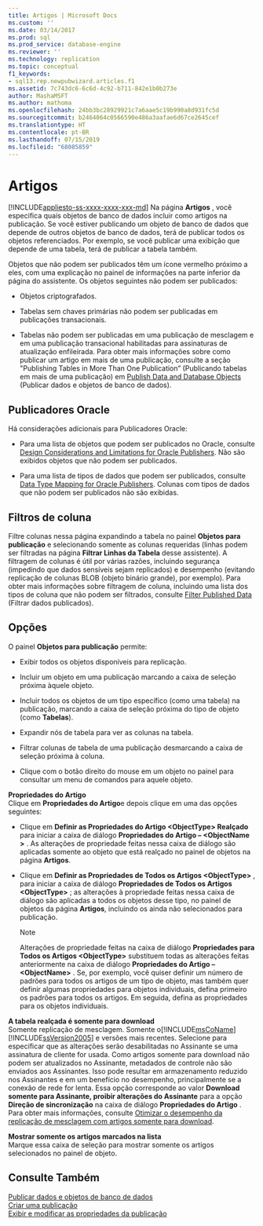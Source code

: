 ```yaml
---
title: Artigos | Microsoft Docs
ms.custom: ''
ms.date: 03/14/2017
ms.prod: sql
ms.prod_service: database-engine
ms.reviewer: ''
ms.technology: replication
ms.topic: conceptual
f1_keywords:
- sql13.rep.newpubwizard.articles.f1
ms.assetid: 7c743dc6-6c6d-4c92-b711-842e1b0b273e
author: MashaMSFT
ms.author: mathoma
ms.openlocfilehash: 24bb3bc28929921c7a6aae5c19b990a8d931fc5d
ms.sourcegitcommit: b2464064c0566590e486a3aafae6d67ce2645cef
ms.translationtype: HT
ms.contentlocale: pt-BR
ms.lasthandoff: 07/15/2019
ms.locfileid: "68085859"
---
```

# <a name="articles"></a>Artigos
[!INCLUDE[appliesto-ss-xxxx-xxxx-xxx-md](../../includes/appliesto-ss-xxxx-xxxx-xxx-md.md)]
  Na página **Artigos** , você especifica quais objetos de banco de dados incluir como artigos na publicação. Se você estiver publicando um objeto de banco de dados que depende de outros objetos de banco de dados, terá de publicar todos os objetos referenciados. Por exemplo, se você publicar uma exibição que depende de uma tabela, terá de publicar a tabela também.  
  
 Objetos que não podem ser publicados têm um ícone vermelho próximo a eles, com uma explicação no painel de informações na parte inferior da página do assistente. Os objetos seguintes não podem ser publicados:  
  
-   Objetos criptografados.  
  
-   Tabelas sem chaves primárias não podem ser publicadas em publicações transacionais.  
  
-   Tabelas não podem ser publicadas em uma publicação de mesclagem e em uma publicação transacional habilitadas para assinaturas de atualização enfileirada. Para obter mais informações sobre como publicar um artigo em mais de uma publicação, consulte a seção "Publishing Tables in More Than One Publication” (Publicando tabelas em mais de uma publicação) em [Publish Data and Database Objects](../../relational-databases/replication/publish/publish-data-and-database-objects.md) (Publicar dados e objetos de banco de dados).  
  
## <a name="oracle-publishers"></a>Publicadores Oracle  
 Há considerações adicionais para Publicadores Oracle:  
  
-   Para uma lista de objetos que podem ser publicados no Oracle, consulte [Design Considerations and Limitations for Oracle Publishers](../../relational-databases/replication/non-sql/design-considerations-and-limitations-for-oracle-publishers.md). Não são exibidos objetos que não podem ser publicados.  
  
-   Para uma lista de tipos de dados que podem ser publicados, consulte [Data Type Mapping for Oracle Publishers](../../relational-databases/replication/non-sql/data-type-mapping-for-oracle-publishers.md). Colunas com tipos de dados que não podem ser publicados não são exibidas.  
  
## <a name="column-filters"></a>Filtros de coluna  
 Filtre colunas nessa página expandindo a tabela no painel **Objetos para publicação** e selecionando somente as colunas requeridas (linhas podem ser filtradas na página **Filtrar Linhas da Tabela** desse assistente). A filtragem de colunas é útil por várias razões, incluindo segurança (impedindo que dados sensíveis sejam replicados) e desempenho (evitando replicação de colunas BLOB (objeto binário grande), por exemplo). Para obter mais informações sobre filtragem de coluna, incluindo uma lista dos tipos de coluna que não podem ser filtrados, consulte [Filter Published Data](../../relational-databases/replication/publish/filter-published-data.md) (Filtrar dados publicados).  
  
## <a name="options"></a>Opções  
 O painel **Objetos para publicação** permite:  
  
-   Exibir todos os objetos disponíveis para replicação.  
  
-   Incluir um objeto em uma publicação marcando a caixa de seleção próxima àquele objeto.  
  
-   Incluir todos os objetos de um tipo específico (como uma tabela) na publicação, marcando a caixa de seleção próxima do tipo de objeto (como **Tabelas**).  
  
-   Expandir nós de tabela para ver as colunas na tabela.  
  
-   Filtrar colunas de tabela de uma publicação desmarcando a caixa de seleção próxima à coluna.  
  
-   Clique com o botão direito do mouse em um objeto no painel para consultar um menu de comandos para aquele objeto.  
  
 **Propriedades do Artigo**  
 Clique em **Propriedades do Artigo**e depois clique em uma das opções seguintes:  
  
-   Clique em **Definir as Propriedades do Artigo \<ObjectType> Realçado** para iniciar a caixa de diálogo **Propriedades do Artigo – \<ObjectName >** . As alterações de propriedade feitas nessa caixa de diálogo são aplicadas somente ao objeto que está realçado no painel de objetos na página **Artigos**.  
  
-   Clique em **Definir as Propriedades de Todos os Artigos \<ObjectType>** , para iniciar a caixa de diálogo **Propriedades de Todos os Artigos \<ObjectType>** ; as alterações à propriedade feitas nessa caixa de diálogo são aplicadas a todos os objetos desse tipo, no painel de objetos da página **Artigos**, incluindo os ainda não selecionados para publicação.  
  
    > [!NOTE]  
    >  Alterações de propriedade feitas na caixa de diálogo **Propriedades para Todos os Artigos \<ObjectType>** substituem todas as alterações feitas anteriormente na caixa de diálogo **Propriedades do Artigo – \<ObjectName>** . Se, por exemplo, você quiser definir um número de padrões para todos os artigos de um tipo de objeto, mas também quer definir algumas propriedades para objetos individuais, defina primeiro os padrões para todos os artigos. Em seguida, defina as propriedades para os objetos individuais.  
  
 **A tabela realçada é somente para download**  
 Somente replicação de mesclagem. Somente o[!INCLUDE[msCoName](../../includes/msconame-md.md)] [!INCLUDE[ssVersion2005](../../includes/ssversion2005-md.md)] e versões mais recentes. Selecione para especificar que as alterações serão desabilitadas no Assinante se uma assinatura de cliente for usada. Como artigos somente para download não podem ser atualizados no Assinante, metadados de controle não são enviados aos Assinantes. Isso pode resultar em armazenamento reduzido nos Assinantes e em um benefício no desempenho, principalmente se a conexão de rede for lenta. Essa opção corresponde ao valor **Download somente para Assinante, proibir alterações do Assinante** para a opção **Direção de sincronização** na caixa de diálogo **Propriedades do Artigo** . Para obter mais informações, consulte [Otimizar o desempenho da replicação de mesclagem com artigos somente para download](../../relational-databases/replication/merge/optimize-merge-replication-performance-with-download-only-articles.md).  
  
 **Mostrar somente os artigos marcados na lista**  
 Marque essa caixa de seleção para mostrar somente os artigos selecionados no painel de objeto.  
  
## <a name="see-also"></a>Consulte Também  
 [Publicar dados e objetos de banco de dados](../../relational-databases/replication/publish/publish-data-and-database-objects.md)   
 [Criar uma publicação](../../relational-databases/replication/publish/create-a-publication.md)   
 [Exibir e modificar as propriedades da publicação](../../relational-databases/replication/publish/view-and-modify-publication-properties.md)  
  
  

